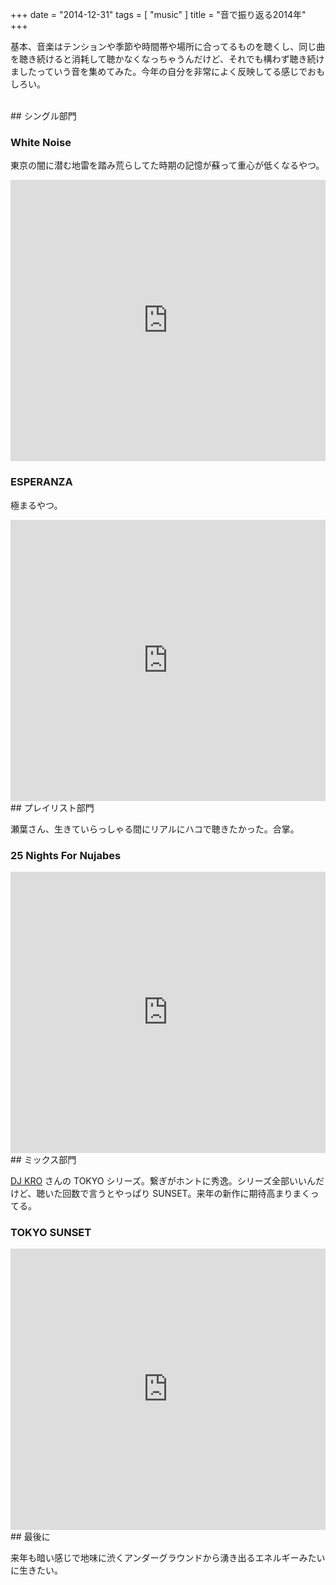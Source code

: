+++
date = "2014-12-31"
tags = [ "music" ]
title = "音で振り返る2014年"
+++

基本、音楽はテンションや季節や時間帯や場所に合ってるものを聴くし、同じ曲を聴き続けると消耗して聴かなくなっちゃうんだけど、それでも構わず聴き続けましたっていう音を集めてみた。今年の自分を非常によく反映してる感じでおもしろい。

<!--more-->

<br />
## シングル部門

### White Noise

東京の闇に潜む地雷を踏み荒らしてた時期の記憶が蘇って重心が低くなるやつ。

<iframe width="100%" height="450" scrolling="no" frameborder="no" src="https://w.soundcloud.com/player/?url=https%3A//api.soundcloud.com/tracks/75868018&amp;auto_play=false&amp;hide_related=false&amp;show_comments=true&amp;show_user=true&amp;show_reposts=false&amp;visual=true"></iframe>

### ESPERANZA

極まるやつ。

<iframe width="100%" height="450" scrolling="no" frameborder="no" src="https://w.soundcloud.com/player/?url=https%3A//api.soundcloud.com/tracks/162042615&amp;auto_play=false&amp;hide_related=false&amp;show_comments=true&amp;show_user=true&amp;show_reposts=false&amp;visual=true"></iframe>

<br />
## プレイリスト部門

瀬葉さん、生きていらっしゃる間にリアルにハコで聴きたかった。合掌。

### 25 Nights For Nujabes

<iframe width="100%" height="450" scrolling="no" frameborder="no" src="https://w.soundcloud.com/player/?url=https%3A//api.soundcloud.com/playlists/3245321&amp;auto_play=false&amp;hide_related=false&amp;show_comments=true&amp;show_user=true&amp;show_reposts=false&amp;visual=true"></iframe>

<br />
## ミックス部門

[DJ KRO](https://soundcloud.com/dj-kro) さんの TOKYO シリーズ。繋ぎがホントに秀逸。シリーズ全部いいんだけど、聴いた回数で言うとやっぱり SUNSET。来年の新作に期待高まりまくってる。

### TOKYO SUNSET

<iframe width="100%" height="450" scrolling="no" frameborder="no" src="https://w.soundcloud.com/player/?url=https%3A//api.soundcloud.com/tracks/123844154&amp;auto_play=false&amp;hide_related=false&amp;show_comments=true&amp;show_user=true&amp;show_reposts=false&amp;visual=true"></iframe>

<br />
## 最後に

来年も暗い感じで地味に渋くアンダーグラウンドから湧き出るエネルギーみたいに生きたい。
